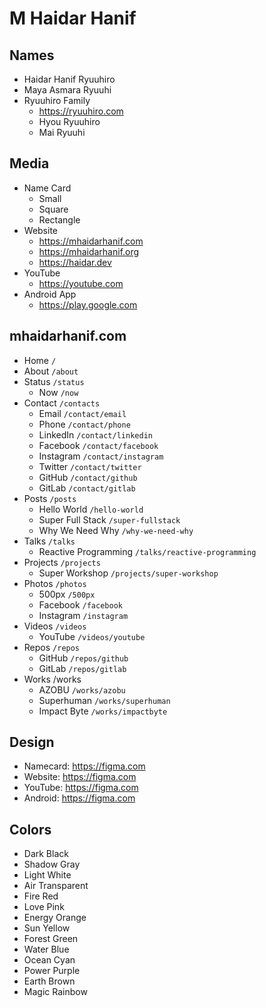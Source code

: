 # M Haidar Hanif

## Names

- Haidar Hanif Ryuuhiro
- Maya Asmara Ryuuhi
- Ryuuhiro Family
  - https://ryuuhiro.com
  - Hyou Ryuuhiro
  - Mai Ryuuhi

## Media

- Name Card
  - Small
  - Square
  - Rectangle
- Website
  - https://mhaidarhanif.com
  - https://mhaidarhanif.org
  - https://haidar.dev
- YouTube
  - https://youtube.com
- Android App
  - https://play.google.com

## mhaidarhanif.com

- Home `/`
- About `/about`
- Status `/status`
  - Now `/now`
- Contact `/contacts`
  - Email `/contact/email`
  - Phone `/contact/phone`
  - LinkedIn `/contact/linkedin`
  - Facebook `/contact/facebook`
  - Instagram `/contact/instagram`
  - Twitter `/contact/twitter`
  - GitHub `/contact/github`
  - GitLab `/contact/gitlab`
- Posts `/posts`
  - Hello World `/hello-world`
  - Super Full Stack `/super-fullstack`
  - Why We Need Why `/why-we-need-why`
- Talks `/talks`
  - Reactive Programming `/talks/reactive-programming`
- Projects `/projects`
  - Super Workshop `/projects/super-workshop`
- Photos `/photos`
  - 500px `/500px`
  - Facebook `/facebook`
  - Instagram `/instagram`
- Videos `/videos`
  - YouTube `/videos/youtube`
- Repos `/repos`
  - GitHub `/repos/github`
  - GitLab `/repos/gitlab`
- Works /works
  - AZOBU `/works/azobu`
  - Superhuman `/works/superhuman`
  - Impact Byte `/works/impactbyte`

## Design

- Namecard: https://figma.com
- Website: https://figma.com
- YouTube: https://figma.com
- Android: https://figma.com

## Colors

- Dark Black
- Shadow Gray
- Light White
- Air Transparent
- Fire Red
- Love Pink
- Energy Orange
- Sun Yellow
- Forest Green
- Water Blue
- Ocean Cyan
- Power Purple
- Earth Brown
- Magic Rainbow
